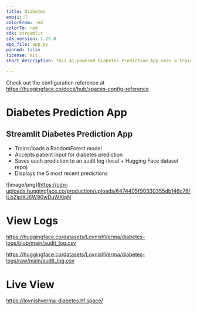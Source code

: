```yaml
---
title: Diabetes
emoji: 🏃
colorFrom: red
colorTo: red
sdk: streamlit
sdk_version: 1.29.0
app_file: app.py
pinned: false
license: mit
short_description: This AI-powered Diabetes Prediction App uses a trained Model

---
```


Check out the configuration reference at https://huggingface.co/docs/hub/spaces-config-reference

# Diabetes Prediction App


Streamlit Diabetes Prediction App
---------------------------------
- Trains/loads a RandomForest model
- Accepts patient input for diabetes prediction
- Saves each prediction to an audit log (local + Hugging Face dataset repo)
- Displays the 5 most recent predictions


![image/png](https://cdn-uploads.huggingface.co/production/uploads/6474405f90330355db146c76/iLbZiplXJ6W96wDuWXipN

# View Logs

https://huggingface.co/datasets/LovnishVerma/diabetes-logs/blob/main/audit_log.csv

https://huggingface.co/datasets/LovnishVerma/diabetes-logs/raw/main/audit_log.csv

# Live View

https://lovnishverma-diabetes.hf.space/